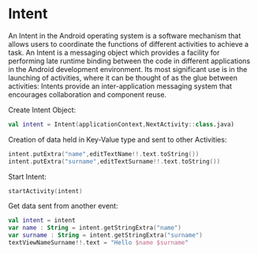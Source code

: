 # Intent
An Intent in the Android operating system is a software mechanism that allows users to coordinate the functions of different activities to achieve a task. An Intent is a messaging object which provides a facility for performing late runtime binding between the code in different applications in the Android development environment. Its most significant use is in the launching of activities, where it can be thought of as the glue between activities: Intents provide an inter-application messaging system that encourages collaboration and component reuse.

Create Intent Object:
```kotlin
val intent = Intent(applicationContext,NextActivity::class.java)
```
Creation of data held in Key-Value type and sent to other Activities:
```kotlin
intent.putExtra("name",editTextName!!.text.toString())
intent.putExtra("surname",editTextSurname!!.text.toString())
```
Start Intent:
```kotlin
startActivity(intent)
```
Get data sent from another event:
```kotlin
val intent = intent
var name : String = intent.getStringExtra("name")
var surname : String = intent.getStringExtra("surname")
textViewNameSurname!!.text = "Hello $name $surname"
```
